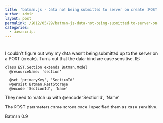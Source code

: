 ```yaml
---
title: 'batman.js - Data not being submitted to server on create (POST)'
author: admin
layout: post
permalink: /2012/05/29/batman-js-data-not-being-submitted-to-server-on-create/
categories:
  - Javascript
---
```

# 

I couldn’t figure out why my data wasn’t being submitted up to the server on a POST (create). Turns out that the data-bind are case sensitive. IE:

    class EST.Section extends Batman.Model
      @resourceName: 'section'
    
      @set 'primaryKey', 'SectionId'
      @persist Batman.RestStorage
      @encode 'SectionId', 'Name'

They need to match up with @encode ‘SectionId’, ‘Name’

    
      

The POST parameters came across once I specified them as case sensitive.

Batman 0.9